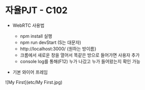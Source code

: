 # 자율PJT - C102

- WebRTC 사용법
  - npm install 실행
  - npm run devStart (S는 대문자)
  - http://localhost:3000/ {원하는 방이름}
  - 크롬에서 새로운 창을 열어서 똑같은 방으로 들어가면 사용자 추가
  - console log를 통해(F12) 누가 나갔고 누가 들어왔는지 확인 가능




- 기본 와이어 프레임

![My First](etc/My First.jpg)